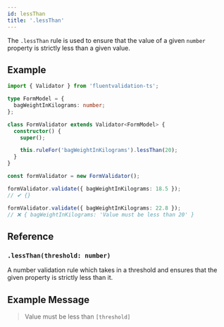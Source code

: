 ```yaml
---
id: lessThan
title: '.lessThan'
---
```


The `.lessThan` rule is used to ensure that the value of a given `number` property is strictly less than a given value.

## Example

```typescript
import { Validator } from 'fluentvalidation-ts';

type FormModel = {
  bagWeightInKilograms: number;
};

class FormValidator extends Validator<FormModel> {
  constructor() {
    super();

    this.ruleFor('bagWeightInKilograms').lessThan(20);
  }
}

const formValidator = new FormValidator();

formValidator.validate({ bagWeightInKilograms: 18.5 });
// ✔ {}

formValidator.validate({ bagWeightInKilograms: 22.8 });
// ❌ { bagWeightInKilograms: 'Value must be less than 20' }
```

## Reference

### `.lessThan(threshold: number)`

A number validation rule which takes in a threshold and ensures that the given property is strictly less than it.

## Example Message

> Value must be less than `[threshold]`
